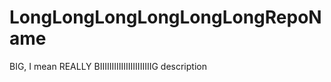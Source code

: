 LongLongLongLongLongLongRepoName
================================

BIG, I mean REALLY BIIIIIIIIIIIIIIIIIIIIIIG description